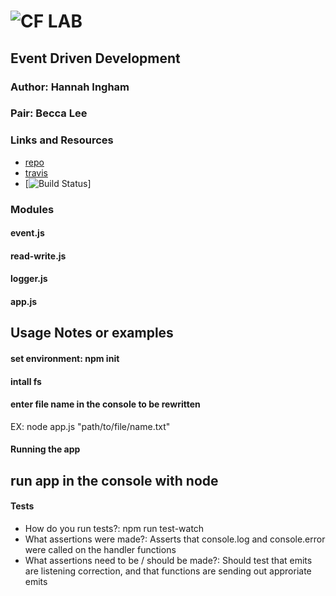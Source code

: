![CF](http://i.imgur.com/7v5ASc8.png) LAB
=================================================

## Event Driven Development

### Author: Hannah Ingham
### Pair: Becca Lee

### Links and Resources
* [repo]( https://github.com/hingham/06-event-driven-apps-hi )
* [travis]( https://www.travis-ci.com/hingham/06-event-driven-apps )
* [![Build Status](https://www.travis-ci.com/hingham/06-event-driven-apps.svg?branch=impli)]

### Modules
#### event.js
#### read-write.js
#### logger.js
#### app.js


## Usage Notes or examples
#### set environment: npm init
#### intall fs
#### enter file name in the console to be rewritten

EX: node app.js "path/to/file/name.txt"

#### Running the app
## run app in the console with node

#### Tests
* How do you run tests?: npm run test-watch
* What assertions were made?: Asserts that console.log and console.error were called on the handler functions
* What assertions need to be / should be made?: Should test that emits are listening correction, and that functions are sending out approriate emits

